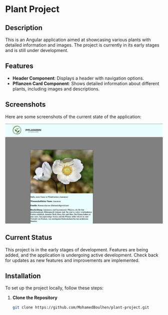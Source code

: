 # Plant Project

## Description

This is an Angular application aimed at showcasing various plants with detailed information and images. The project is currently in its early stages and is still under development.

## Features

- **Header Component**: Displays a header with navigation options.
- **Pflanzen Card Component**: Shows detailed information about different plants, including images and descriptions.

## Screenshots

Here are some screenshots of the current state of the application:

![Screenshot](public/assets/screenshots/screen.png)

## Current Status

This project is in the early stages of development. Features are being added, and the application is undergoing active development. Check back for updates as new features and improvements are implemented.

## Installation

To set up the project locally, follow these steps:

1. **Clone the Repository**

   ```bash
   git clone https://github.com/MohamedBoulhen/plant-project.git
